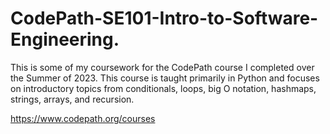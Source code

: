 # CodePath-SE101-Intro-to-Software-Engineering.
This is some of my coursework for the CodePath course I completed over the Summer of 2023. This course is taught primarily in Python and focuses on introductory topics from conditionals, loops, big O notation, hashmaps, strings, arrays, and recursion.

https://www.codepath.org/courses
